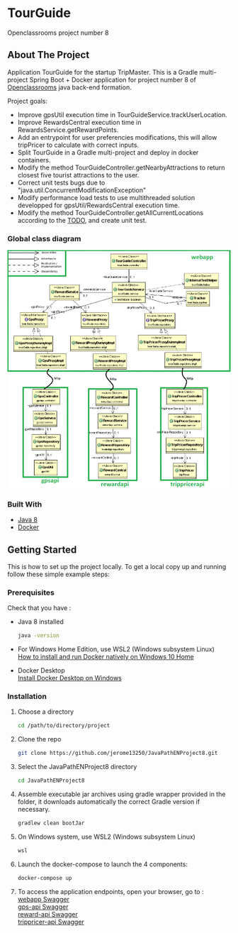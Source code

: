 # TourGuide
Openclassrooms project number 8

<!-- ABOUT THE PROJECT -->
## About The Project

Application TourGuide for the startup TripMaster. This is a Gradle multi-project Spring Boot + Docker application for project number 8 of [Openclassrooms](https://openclassrooms.com/) java back-end formation.

Project goals:
* Improve gpsUtil execution time in TourGuideService.trackUserLocation.
* Improve RewardsCentral execution time in RewardsService.getRewardPoints.
* Add an entrypoint for user preferencies modifications, this will allow tripPricer to calculate with correct inputs.
* Split TourGuide in a Gradle multi-project and deploy in docker containers.
* Modify the method TourGuideController.getNearbyAttractions to return closest five tourist attractions to the user.
* Correct unit tests bugs due to "java.util.ConcurrentModificationException"
* Modify performance load tests to use multithreaded solution developped for gpsUtil/RewardsCentral execution time.
* Modify the method TourGuideController.getAllCurrentLocations according to the [TODO](https://github.com/OpenClassrooms-Student-Center/JavaPathENProject8/blob/master/TourGuide/src/main/java/tourGuide/TourGuideController.java#L56), and create unit test.

### Global class diagram
![UML-class-diagram](/images/classdiagram.gif)

 

### Built With

* [Java 8](https://adoptopenjdk.net/)
* [Docker](https://docs.docker.com/)


<!-- GETTING STARTED -->
## Getting Started

This is how to set up the project locally.
To get a local copy up and running follow these simple example steps:

### Prerequisites

Check that you have : 
* Java 8 installed
  ```sh
  java -version
  ```
* For Windows Home Edition, use WSL2 (Windows subsystem Linux)  
  [How to install and run Docker natively on Windows 10 Home](https://www.padok.fr/en/blog/docker-windows-10)

* Docker Desktop  
  [Install Docker Desktop on Windows](https://docs.docker.com/desktop/windows/install/)
  
  
### Installation

1. Choose a directory
   ```sh
   cd /path/to/directory/project
   ```
2. Clone the repo
   ```sh
   git clone https://github.com/jerome13250/JavaPathENProject8.git
   ```
3. Select the JavaPathENProject8 directory
   ```sh
   cd JavaPathENProject8
   ```
4. Assemble executable jar archives using gradle wrapper provided in the folder, it downloads automatically the correct Gradle version if necessary.
   ```sh
   gradlew clean bootJar
   ```
5. On Windows system, use WSL2 (Windows subsystem Linux)
   ```sh
   wsl
   ```
6. Launch the docker-compose to launch the 4 components:
   ```sh
   docker-compose up
   ```
7. To access the application endpoints, open your browser, go to :  
	[webapp Swagger](http://localhost:9000/swagger-ui/#/)  
	[gps-api Swagger](http://localhost:9001/swagger-ui/#/)  
	[reward-api Swagger](http://localhost:9002/swagger-ui/#/)  
	[trippricer-api Swagger](http://localhost:9003/swagger-ui/#/)  
	

   


